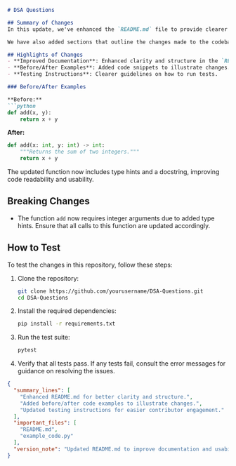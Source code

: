 ```markdown
# DSA Questions

## Summary of Changes
In this update, we've enhanced the `README.md` file to provide clearer documentation and improve user experience for contributors and users alike. The changes include a more structured layout, additional sections for highlights and examples, and improved clarity in the instructions for testing. This will help new contributors understand how to engage with the project more effectively and allow users to navigate the content with ease.

We have also added sections that outline the changes made to the codebase, which include specific examples of before and after code snippets. This will help in demonstrating the improvements and provide a clear understanding of the modifications. The goal is to ensure that both current and future contributors have a solid foundation to build upon as they contribute to the project.

## Highlights of Changes
- **Improved Documentation**: Enhanced clarity and structure in the `README.md`.
- **Before/After Examples**: Added code snippets to illustrate changes.
- **Testing Instructions**: Clearer guidelines on how to run tests.

### Before/After Examples

**Before:**
```python
def add(x, y):
    return x + y
```

**After:**
```python
def add(x: int, y: int) -> int:
    """Returns the sum of two integers."""
    return x + y
```
The updated function now includes type hints and a docstring, improving code readability and usability.

## Breaking Changes
- The function `add` now requires integer arguments due to added type hints. Ensure that all calls to this function are updated accordingly.

## How to Test
To test the changes in this repository, follow these steps:

1. Clone the repository:
   ```bash
   git clone https://github.com/yourusername/DSA-Questions.git
   cd DSA-Questions
   ```

2. Install the required dependencies:
   ```bash
   pip install -r requirements.txt
   ```

3. Run the test suite:
   ```bash
   pytest
   ```

4. Verify that all tests pass. If any tests fail, consult the error messages for guidance on resolving the issues.

```json
{
  "summary_lines": [
    "Enhanced README.md for better clarity and structure.",
    "Added before/after code examples to illustrate changes.",
    "Updated testing instructions for easier contributor engagement."
  ],
  "important_files": [
    "README.md",
    "example_code.py"
  ],
  "version_note": "Updated README.md to improve documentation and usability."
}
```
```